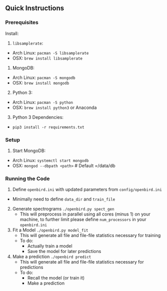 Quick Instructions
---

### Prerequisites

Install:
1. `libsamplerate`:
  - Arch Linux: `pacman -S libsamplerate`
  - OSX: `brew install libsamplerate`
1. MongoDB:
  - Arch Linux: `pacman -S mongodb`
  - OSX: `brew install mongodb`
2. Python 3:
  - Arch Linux: `pacman -S python`
  - OSX: `brew install python3` or Anaconda
3. Python 3 Dependencies:
  - `pip3 install -r requirements.txt`

### Setup

1. Start MongoDB:
  - Arch Linux: `systemctl start mongodb`
  - OSX: `mongod --dbpath <path>` # Default <path>=/data/db

### Running the Code

1. Define `openbird.ini` with updated parameters from `config/openbird.ini`
  - Minimally need to define `data_dir` and `train_file`
2. Generate spectrograms `./openbird.py spect_gen`
    - This will preprocess in parallel using all cores (minus 1) on your
      machine, to further limit please define `num_processors` in your
      `openbird.ini`
3. Fit a Model `./openbird.py model_fit`
    - This will generate all file and file-file statistics necessary for training
    - To do:
        - Actually train a model
        - Save the model for later predictions
7. Make a prediction `./openbird predict`
    - This will generate all file and file-file statistics necessary for predictions
    - To do:
        - Recall the model (or train it)
        - Make a prediction
